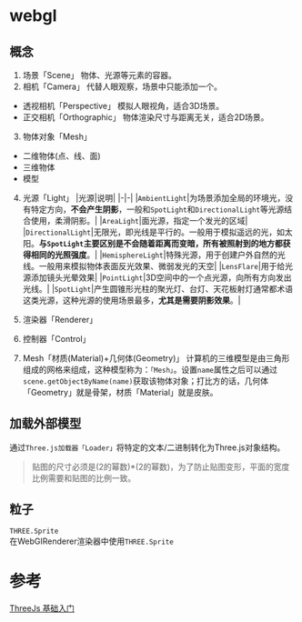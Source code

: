 # webgl
## 概念
1. 场景「Scene」
物体、光源等元素的容器。
2. 相机「Camera」
代替人眼观察，场景中只能添加一个。
  - 透视相机「Perspective」
  模拟人眼视角，适合3D场景。
  - 正交相机「Orthographic」
  物体渲染尺寸与距离无关，适合2D场景。
3. 物体对象「Mesh」
  - 二维物体(点、线、面)
  - 三维物体
  - 模型
4. 光源「Light」
|光源|说明|
|-|-|
|`AmbientLight`|为场景添加全局的环境光，没有特定方向，**不会产生阴影**，一般和`SpotLight`和`DirectionalLight`等光源结合使用，柔滑阴影。|
|`AreaLight`|面光源，指定一个发光的区域|
|`DirectionalLight`|无限光，即光线是平行的。一般用于模拟遥远的光，如太阳。**与`SpotLight`主要区别是不会随着距离而变暗，所有被照射到的地方都获得相同的光照强度**。|
|`HemisphereLight`|特殊光源，用于创建户外自然的光线。一般用来模拟物体表面反光效果、微弱发光的天空|
|`LensFlare`|用于给光源添加镜头光晕效果|
|`PointLight`|3D空间中的一个点光源，向所有方向发出光线。|
|`SpotLight`|产生圆锥形光柱的聚光灯、台灯、天花板射灯通常都术语这类光源，这种光源的使用场景最多，**尤其是需要阴影效果**。|
5. 渲染器「Renderer」

6. 控制器「Control」

7. Mesh「材质(Material)+几何体(Geometry)」
计算机的三维模型是由三角形组成的网格来组成，这种模型称为：`「Mesh」`。设置`name`属性之后可以通过`scene.getObjectByName(name)`获取该物体对象；打比方的话，几何体「Geometry」就是骨架，材质「Material」就是皮肤。
## 加载外部模型
通过`Three.js加载器「Loader」`将特定的文本/二进制转化为Three.js对象结构。
> 贴图的尺寸必须是(2的幂数)*(2的幂数)，为了防止贴图变形，平面的宽度比例需要和贴图的比例一致。
## 粒子
`THREE.Sprite`  
在WebGIRenderer渲染器中使用`THREE.Sprite`
# 参考
[ThreeJs 基础入门](https://sq.163yun.com/blog/article/203590884053413888)
